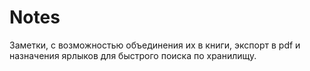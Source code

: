 # Notes
Заметки, с возможностью объединения их в книги, экспорт в pdf и
назначения ярлыков для быстрого поиска по хранилищу.


